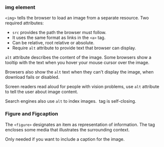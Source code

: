 ### img element
`<img>` tells the browser to load an image from a separate resource. Two required attributes:

- `src` provides the path the browser must follow.
- It uses the same format as links in the `<a>` tag.
- Can be relative, root relative or absolute.
- Require `alt` attribute to provide text that browser can display.

`alt` attribute describes the content of the image.
Some browsers show a tooltip with the text when you hover your mouse cursor over the image.

Browsers also show the `alt` text when they can't display the image, when download fails or disabled.

Screen readers read aloud for people with vision problems, use `alt` attribute to tell the user about image content.

Search engines also use `alt` to index images.
<img> tag is self-closing.

### Figure and Figcaption

The `<figure>` designates an item as representation of information. The tag encloses some media that illustrates the surrounding context.

Only needed if you want to include a caption for the image.
